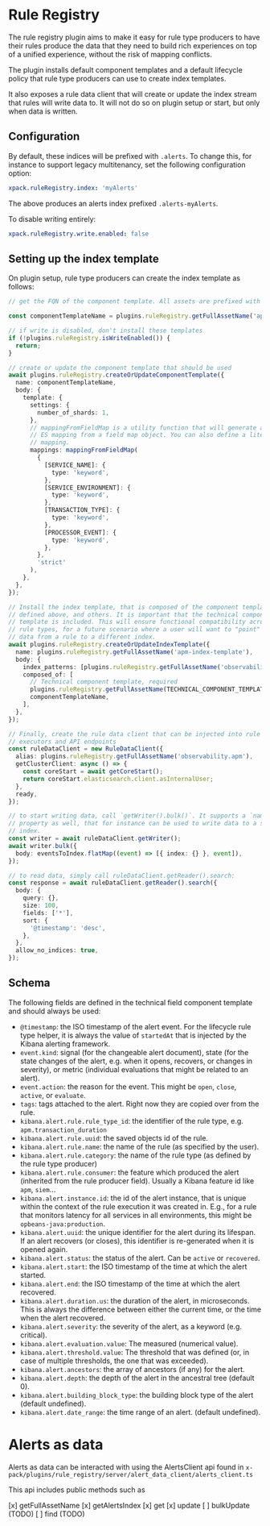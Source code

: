 # Rule Registry

The rule registry plugin aims to make it easy for rule type producers to have their rules produce the data that they need to build rich experiences on top of a unified experience, without the risk of mapping conflicts.

The plugin installs default component templates and a default lifecycle policy that rule type producers can use to create index templates.

It also exposes a rule data client that will create or update the index stream that rules will write data to. It will not do so on plugin setup or start, but only when data is written.

## Configuration

By default, these indices will be prefixed with `.alerts`. To change this, for instance to support legacy multitenancy, set the following configuration option:

```yaml
xpack.ruleRegistry.index: 'myAlerts'
```

The above produces an alerts index prefixed `.alerts-myAlerts`.

To disable writing entirely:

```yaml
xpack.ruleRegistry.write.enabled: false
```

## Setting up the index template

On plugin setup, rule type producers can create the index template as follows:

```ts
// get the FQN of the component template. All assets are prefixed with the configured `index` value, which is `.alerts` by default.

const componentTemplateName = plugins.ruleRegistry.getFullAssetName('apm-mappings');

// if write is disabled, don't install these templates
if (!plugins.ruleRegistry.isWriteEnabled()) {
  return;
}

// create or update the component template that should be used
await plugins.ruleRegistry.createOrUpdateComponentTemplate({
  name: componentTemplateName,
  body: {
    template: {
      settings: {
        number_of_shards: 1,
      },
      // mappingFromFieldMap is a utility function that will generate an
      // ES mapping from a field map object. You can also define a literal
      // mapping.
      mappings: mappingFromFieldMap(
        {
          [SERVICE_NAME]: {
            type: 'keyword',
          },
          [SERVICE_ENVIRONMENT]: {
            type: 'keyword',
          },
          [TRANSACTION_TYPE]: {
            type: 'keyword',
          },
          [PROCESSOR_EVENT]: {
            type: 'keyword',
          },
        },
        'strict'
      ),
    },
  },
});

// Install the index template, that is composed of the component template
// defined above, and others. It is important that the technical component
// template is included. This will ensure functional compatibility across
// rule types, for a future scenario where a user will want to "point" the
// data from a rule to a different index.
await plugins.ruleRegistry.createOrUpdateIndexTemplate({
  name: plugins.ruleRegistry.getFullAssetName('apm-index-template'),
  body: {
    index_patterns: [plugins.ruleRegistry.getFullAssetName('observability.apm*')],
    composed_of: [
      // Technical component template, required
      plugins.ruleRegistry.getFullAssetName(TECHNICAL_COMPONENT_TEMPLATE_NAME),
      componentTemplateName,
    ],
  },
});

// Finally, create the rule data client that can be injected into rule type
// executors and API endpoints
const ruleDataClient = new RuleDataClient({
  alias: plugins.ruleRegistry.getFullAssetName('observability.apm'),
  getClusterClient: async () => {
    const coreStart = await getCoreStart();
    return coreStart.elasticsearch.client.asInternalUser;
  },
  ready,
});

// to start writing data, call `getWriter().bulk()`. It supports a `namespace`
// property as well, that for instance can be used to write data to a space-specific
// index.
const writer = await ruleDataClient.getWriter();
await writer.bulk({
  body: eventsToIndex.flatMap((event) => [{ index: {} }, event]),
});

// to read data, simply call ruleDataClient.getReader().search:
const response = await ruleDataClient.getReader().search({
  body: {
    query: {},
    size: 100,
    fields: ['*'],
    sort: {
      '@timestamp': 'desc',
    },
  },
  allow_no_indices: true,
});
```

## Schema

The following fields are defined in the technical field component template and should always be used:

- `@timestamp`: the ISO timestamp of the alert event. For the lifecycle rule type helper, it is always the value of `startedAt` that is injected by the Kibana alerting framework.
- `event.kind`: signal (for the changeable alert document), state (for the state changes of the alert, e.g. when it opens, recovers, or changes in severity), or metric (individual evaluations that might be related to an alert).
- `event.action`: the reason for the event. This might be `open`, `close`, `active`, or `evaluate`.
- `tags`: tags attached to the alert. Right now they are copied over from the rule.
- `kibana.alert.rule.rule_type_id`: the identifier of the rule type, e.g. `apm.transaction_duration`
- `kibana.alert.rule.uuid`: the saved objects id of the rule.
- `kibana.alert.rule.name`: the name of the rule (as specified by the user).
- `kibana.alert.rule.category`: the name of the rule type (as defined by the rule type producer)
- `kibana.alert.rule.consumer`: the feature which produced the alert (inherited from the rule producer field). Usually a Kibana feature id like `apm`, `siem`...
- `kibana.alert.instance.id`: the id of the alert instance, that is unique within the context of the rule execution it was created in. E.g., for a rule that monitors latency for all services in all environments, this might be `opbeans-java:production`.
- `kibana.alert.uuid`: the unique identifier for the alert during its lifespan. If an alert recovers (or closes), this identifier is re-generated when it is opened again.
- `kibana.alert.status`: the status of the alert. Can be `active` or `recovered`.
- `kibana.alert.start`: the ISO timestamp of the time at which the alert started.
- `kibana.alert.end`: the ISO timestamp of the time at which the alert recovered.
- `kibana.alert.duration.us`: the duration of the alert, in microseconds. This is always the difference between either the current time, or the time when the alert recovered.
- `kibana.alert.severity`: the severity of the alert, as a keyword (e.g. critical).
- `kibana.alert.evaluation.value`: The measured (numerical value).
- `kibana.alert.threshold.value`: The threshold that was defined (or, in case of multiple thresholds, the one that was exceeded).
- `kibana.alert.ancestors`: the array of ancestors (if any) for the alert.
- `kibana.alert.depth`: the depth of the alert in the ancestral tree (default 0).
- `kibana.alert.building_block_type`: the building block type of the alert (default undefined).
- `kibana.alert.date_range`: the time range of an alert. (default undefined).

# Alerts as data

Alerts as data can be interacted with using the AlertsClient api found in `x-pack/plugins/rule_registry/server/alert_data_client/alerts_client.ts`

This api includes public methods such as

[x] getFullAssetName
[x] getAlertsIndex
[x] get
[x] update
[ ] bulkUpdate (TODO)
[ ] find (TODO)

